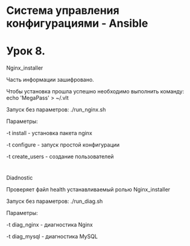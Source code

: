 # Система управления конфигурациями - Ansible
# Урок 8.

Nginx_installer

Часть информации зашифровано.

Чтобы установка прошла успешно необходимо выполнить команду: echo 'MegaPass' > ~/.vlt

Запуск без параметров: ./run_nginx.sh

Параметры:

-t install  - установка пакета nginx

-t configure - запуск простой конфигурации 

-t create_users - создание пользователей

#

Diadnostic

Проверяет файл health устанавливаемый ролью Nginx_installer

Запуск без параметров: ./run_diag.sh

Параметры:

-t diag_nginx - диагностика Nginx

-t diag_mysql - диагностика MySQL
